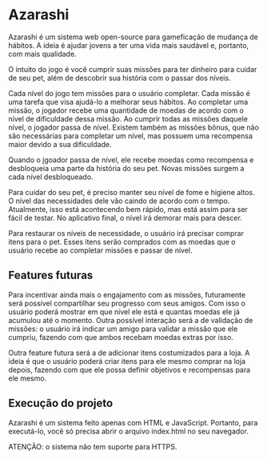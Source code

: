 # Azarashi

Azarashi é um sistema web open-source para gameficação de mudança de hábitos. A ideia é ajudar jovens a ter uma vida mais saudável e, portanto, com mais qualidade.

O intuito do jogo é você cumprir suas missões para ter dinheiro para cuidar de seu pet, além de descobrir sua história com o passar dos níveis. 

Cada nível do jogo tem missões para o usuário completar. Cada missão é uma tarefa que visa ajudá-lo a melhorar seus hábitos. Ao completar uma missão, o jogador recebe uma quantidade de moedas de acordo com o nível de dificuldade dessa missão. Ao cumprir todas as missões daquele nível, o jogador passa de nível. Existem também as missões bônus, que não são necessárias para completar um nível, mas possuem uma recompensa maior devido a sua dificuldade.

Quando o jgoador passa de nível, ele recebe moedas como recompensa e desbloqueia uma parte da história do seu pet. Novas missões surgem a cada nível desbloqueado.

Para cuidar do seu pet, é preciso manter seu nível de fome e higiene altos. O nível das necessidades dele vão caindo de acordo com o tempo. Atualmente, isso está acontecendo bem rápido, mas está assim para ser fácil de testar. No aplicativo final, o nível irá demorar mais para descer.

Para restaurar os níveis de necessidade, o usuário irá precisar comprar itens para o pet. Esses itens serão comprados com as moedas que o usuário recebe ao completar missões e passar de nível.

## Features futuras

Para incentivar ainda mais o engajamento com as missões, futuramente será possível compartilhar seu progresso com seus amigos. Com isso o usuário poderá mostrar em que nível ele está e quantas moedas ele já acumulou até o momento. Outra possível interação será a de validação de missões: o usuário irá indicar um amigo para validar a missão que ele cumpriu, fazendo com que ambos recebam moedas extras por isso.

Outra feature futura será a de adicionar itens costumizados para a loja. A ideia é que o usuário poderá criar itens para ele mesmo comprar na loja depois, fazendo com que ele possa definir objetivos e recompensas para ele mesmo.


## Execução do projeto

Azarashi é um sistema feito apenas com HTML e JavaScript. Portanto, para executá-lo, você só precisa abrir o arquivo index.html no seu navegador.

ATENÇÃO: o sistema não tem suporte para HTTPS.

